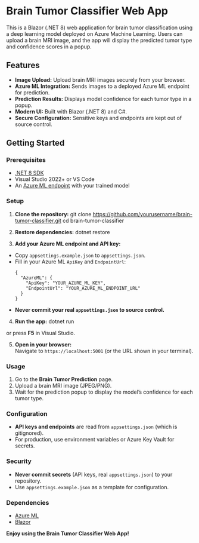 # Brain Tumor Classifier Web App

This is a Blazor (.NET 8) web application for brain tumor classification using a deep learning model deployed on Azure Machine Learning. Users can upload a brain MRI image, and the app will display the predicted tumor type and confidence scores in a popup.

## Features

- **Image Upload:** Upload brain MRI images securely from your browser.
- **Azure ML Integration:** Sends images to a deployed Azure ML endpoint for prediction.
- **Prediction Results:** Displays model confidence for each tumor type in a popup.
- **Modern UI:** Built with Blazor (.NET 8) and C#.
- **Secure Configuration:** Sensitive keys and endpoints are kept out of source control.

## Getting Started

### Prerequisites

- [.NET 8 SDK](https://dotnet.microsoft.com/download)
- Visual Studio 2022+ or VS Code
- An [Azure ML endpoint](https://learn.microsoft.com/en-us/azure/machine-learning/how-to-deploy-online-endpoint) with your trained model

### Setup

1. **Clone the repository:**
git clone https://github.com/yourusername/brain-tumor-classifier.git
cd brain-tumor-classifier

2. **Restore dependencies:**
dotnet restore

3. **Add your Azure ML endpoint and API key:**
- Copy `appsettings.example.json` to `appsettings.json`.
- Fill in your Azure ML `ApiKey` and `EndpointUrl`:
  ```
  {
    "AzureML": {
      "ApiKey": "YOUR_AZURE_ML_KEY",
      "EndpointUrl": "YOUR_AZURE_ML_ENDPOINT_URL"
    }
  }
  ```
- **Never commit your real `appsettings.json` to source control.**

4. **Run the app:**
dotnet run

or press **F5** in Visual Studio.

5. **Open in your browser:**  
Navigate to `https://localhost:5001` (or the URL shown in your terminal).

### Usage

1. Go to the **Brain Tumor Prediction** page.
2. Upload a brain MRI image (JPEG/PNG).
3. Wait for the prediction popup to display the model’s confidence for each tumor type.

### Configuration

- **API keys and endpoints** are read from `appsettings.json` (which is gitignored).
- For production, use environment variables or Azure Key Vault for secrets.

### Security

- **Never commit secrets** (API keys, real `appsettings.json`) to your repository.
- Use `appsettings.example.json` as a template for configuration.

### Dependencies

- [Azure ML](https://azure.microsoft.com/en-us/products/machine-learning/)
- [Blazor](https://dotnet.microsoft.com/apps/aspnet/web-apps/blazor)

**Enjoy using the Brain Tumor Classifier Web App!**

